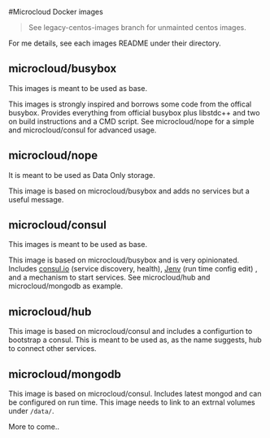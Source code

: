 #Microcloud Docker images

> See legacy-centos-images branch for unmainted centos images.


For me details, see each images README under their directory.

## microcloud/busybox
This images is meant to be used as base.

This images is strongly inspired and borrows some code from the offical busybox.
Provides everything from official busybox plus libstdc++ and two on build instructions
and a CMD script. See microcloud/nope for a simple and microcloud/consul for advanced
usage.


## microcloud/nope
It is meant to be used as Data Only storage.

This image is based on microcloud/busybox and adds no services but a useful message.

## microcloud/consul
This images is meant to be used as base.

This image is based on microcloud/busybox and is very opinionated.
Includes 
[consul.io](http://www.consul.io/) (service discovery, health), 
[Jenv](https://github.com/omeid/jenv/) (run time config edit) , 
and a mechanism to start services. 
See microcloud/hub and microcloud/mongodb as example.


## microcloud/hub
This image is based on microcloud/consul and includes a configurtion to bootstrap a consul.
This is meant to be used as, as the name suggests, hub to connect other services.


## microcloud/mongodb
This image is based on microcloud/consul. Includes latest mongod and can be configured on run time.
This image needs to link to an extrnal volumes under `/data/`.



More to come..
